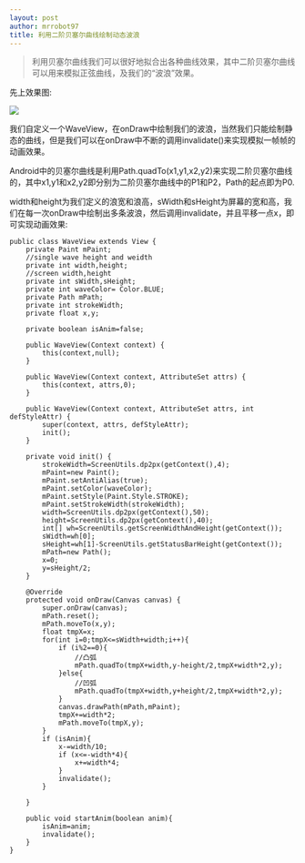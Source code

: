 ```yaml
---
layout: post
author: mrrobot97
title: 利用二阶贝塞尔曲线绘制动态波浪
---
```


>利用贝塞尔曲线我们可以很好地拟合出各种曲线效果，其中二阶贝塞尔曲线可以用来模拟正弦曲线，及我们的“波浪”效果。

先上效果图:

![](https://blog-1256554550.cos.ap-beijing.myqcloud.com/ezgif.com-video-to-gif.gif)

我们自定义一个WaveView，在onDraw中绘制我们的波浪，当然我们只能绘制静态的曲线，但是我们可以在onDraw中不断的调用invalidate()来实现模拟一帧帧的动画效果。

Android中的贝塞尔曲线是利用Path.quadTo(x1,y1,x2,y2)来实现二阶贝塞尔曲线的，其中x1,y1和x2,y2即分别为二阶贝塞尔曲线中的P1和P2，Path的起点即为P0.

width和height为我们定义的浪宽和浪高，sWidth和sHeight为屏幕的宽和高，我们在每一次onDraw中绘制出多条波浪，然后调用invalidate，并且平移一点x，即可实现动画效果:

```
public class WaveView extends View {
    private Paint mPaint;
    //single wave height and weidth
    private int width,height;
    //screen width,height
    private int sWidth,sHeight;
    private int waveColor= Color.BLUE;
    private Path mPath;
    private int strokeWidth;
    private float x,y;

    private boolean isAnim=false;

    public WaveView(Context context) {
        this(context,null);
    }

    public WaveView(Context context, AttributeSet attrs) {
        this(context, attrs,0);
    }

    public WaveView(Context context, AttributeSet attrs, int defStyleAttr) {
        super(context, attrs, defStyleAttr);
        init();
    }

    private void init() {
        strokeWidth=ScreenUtils.dp2px(getContext(),4);
        mPaint=new Paint();
        mPaint.setAntiAlias(true);
        mPaint.setColor(waveColor);
        mPaint.setStyle(Paint.Style.STROKE);
        mPaint.setStrokeWidth(strokeWidth);
        width=ScreenUtils.dp2px(getContext(),50);
        height=ScreenUtils.dp2px(getContext(),40);
        int[] wh=ScreenUtils.getScreenWidthAndHeight(getContext());
        sWidth=wh[0];
        sHeight=wh[1]-ScreenUtils.getStatusBarHeight(getContext());
        mPath=new Path();
        x=0;
        y=sHeight/2;
    }

    @Override
    protected void onDraw(Canvas canvas) {
        super.onDraw(canvas);
        mPath.reset();
        mPath.moveTo(x,y);
        float tmpX=x;
        for(int i=0;tmpX<=sWidth+width;i++){
            if (i%2==0){
                //凸弧
                mPath.quadTo(tmpX+width,y-height/2,tmpX+width*2,y);
            }else{
                //凹弧
                mPath.quadTo(tmpX+width,y+height/2,tmpX+width*2,y);
            }
            canvas.drawPath(mPath,mPaint);
            tmpX+=width*2;
            mPath.moveTo(tmpX,y);
        }
        if (isAnim){
            x-=width/10;
            if (x<=-width*4){
                x+=width*4;
            }
            invalidate();
        }

    }

    public void startAnim(boolean anim){
        isAnim=anim;
        invalidate();
    }
}
```
